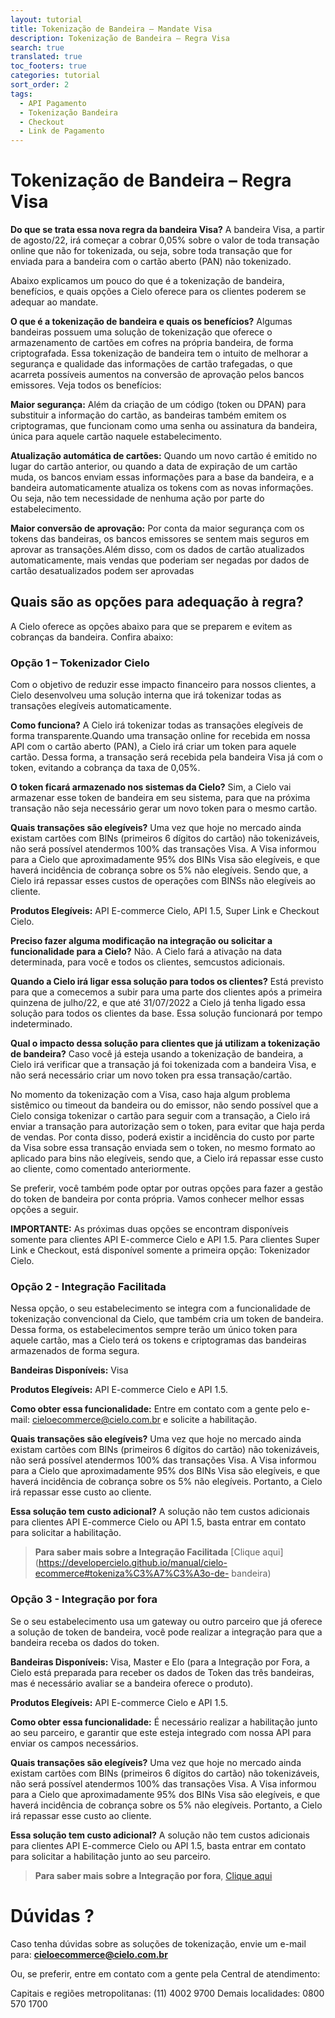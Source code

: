 ```yaml
---
layout: tutorial
title: Tokenização de Bandeira – Mandate Visa
description: Tokenização de Bandeira – Regra Visa
search: true
translated: true
toc_footers: true
categories: tutorial
sort_order: 2
tags:
  - API Pagamento
  - Tokenização Bandeira
  - Checkout
  - Link de Pagamento
---
```


# Tokenização de Bandeira – Regra Visa

**Do que se trata essa nova regra da bandeira Visa?** A bandeira Visa, a partir de agosto/22, irá começar a cobrar 0,05% sobre o valor de toda transação online que não for tokenizada, ou seja, sobre toda transação que for enviada para a bandeira com o cartão aberto (PAN) não tokenizado.

Abaixo explicamos um pouco do que é a tokenização de bandeira, benefícios, e quais opções a Cielo oferece para os clientes poderem se adequar ao mandate.

**O que é a tokenização de bandeira e quais os benefícios?** Algumas bandeiras possuem uma solução de tokenização que oferece o armazenamento de cartões em cofres na própria bandeira, de forma criptografada. Essa tokenização de bandeira tem o intuito de melhorar a segurança e qualidade das informações de cartão trafegadas, o
que acarreta possíveis aumentos na conversão de aprovação pelos bancos emissores. Veja todos os benefícios:

**Maior segurança:** Além da criação de um código (token ou DPAN) para substituir a informação do cartão, as bandeiras também emitem os criptogramas, que funcionam como uma senha ou assinatura da bandeira, única para aquele cartão naquele estabelecimento.

**Atualização automática de cartões:** Quando um novo cartão é emitido no lugar do cartão anterior, ou quando a data de expiração de um cartão muda, os bancos enviam essas informações para a base da bandeira, e a bandeira automaticamente atualiza os tokens com as novas informações. Ou seja, não tem necessidade de nenhuma ação por parte do estabelecimento.

**Maior conversão de aprovação:** Por conta da maior segurança com os tokens das bandeiras, os bancos emissores se sentem mais seguros em aprovar as transações.Além disso, com os dados de cartão atualizados automaticamente, mais vendas que poderiam ser negadas por dados de cartão desatualizados podem ser aprovadas

## Quais são as opções para adequação à regra?

A Cielo oferece as opções abaixo para que se preparem e evitem as cobranças da bandeira. Confira abaixo:

### Opção 1 – Tokenizador Cielo

Com o objetivo de reduzir esse impacto financeiro para nossos clientes, a Cielo desenvolveu uma solução interna que irá tokenizar todas as transações elegíveis automaticamente.

**Como funciona?** A Cielo irá tokenizar todas as transações elegíveis de forma transparente.Quando uma transação online for recebida em nossa API com o cartão aberto (PAN), a Cielo irá criar um token para aquele cartão. Dessa forma, a transação será recebida pela bandeira Visa já com o token, evitando a cobrança da taxa de 0,05%.

**O token ficará armazenado nos sistemas da Cielo?** Sim, a Cielo vai armazenar esse token de bandeira em seu sistema, para que na próxima transação não seja necessário gerar um novo token para o mesmo cartão.

**Quais transações são elegíveis?** Uma vez que hoje no mercado ainda existam cartões com BINs (primeiros 6 dígitos do cartão) não tokenizáveis, não será possível atendermos 100% das transações Visa. A Visa informou para a Cielo que aproximadamente 95% dos BINs Visa são elegíveis, e que haverá incidência de cobrança sobre os 5% não elegíveis. Sendo que, a Cielo irá repassar esses custos de operações com BINSs não elegíveis ao cliente.

**Produtos Elegíveis:** API E-commerce Cielo, API 1.5, Super Link e Checkout Cielo.

**Preciso fazer alguma modificação na integração ou solicitar a funcionalidade para a Cielo?** Não. A Cielo fará a ativação na data determinada, para você e todos os clientes, semcustos adicionais.

**Quando a Cielo irá ligar essa solução para todos os clientes?** Está previsto para que a comecemos a subir para uma parte dos clientes após a primeira quinzena de julho/22, e que até 31/07/2022 a Cielo já tenha ligado essa solução para todos os clientes da base. Essa solução funcionará por tempo indeterminado.

**Qual o impacto dessa solução para clientes que já utilizam a tokenização de bandeira?** Caso você já esteja usando a tokenização de bandeira, a Cielo irá verificar que a transação já foi tokenizada com a bandeira Visa, e não será necessário criar um novo token pra essa transação/cartão.

<aside class="notice">No momento da tokenização com a Visa, caso haja algum problema sistêmico ou timeout da bandeira ou do emissor, não sendo possível que a Cielo consiga tokenizar o cartão para seguir com a transação, a Cielo irá enviar a transação para autorização sem o token, para evitar que haja perda de vendas. Por conta disso, poderá existir a incidência do custo por parte da Visa sobre essa transação enviada sem o token, no mesmo formato ao aplicado para bins não elegíveis, sendo que, a Cielo irá repassar esse custo ao cliente, como comentado anteriormente.</aside>

Se preferir, você também pode optar por outras opções para fazer a gestão do token de bandeira por conta própria. Vamos conhecer melhor essas opções a seguir.

<aside class="warning"><strong>IMPORTANTE:</strong> As próximas duas opções se encontram disponíveis somente para clientes API E-commerce Cielo e API 1.5. Para clientes Super Link e Checkout, está disponível somente a primeira opção: Tokenizador Cielo.</aside>

### Opção 2 - Integração Facilitada

Nessa opção, o seu estabelecimento se integra com a funcionalidade de tokenização convencional da Cielo, que também cria um token de bandeira. Dessa forma, os estabelecimentos sempre terão um único token para aquele cartão, mas a Cielo terá os tokens e criptogramas das bandeiras armazenados de forma segura.

**Bandeiras Disponíveis:** Visa

**Produtos Elegíveis:** API E-commerce Cielo e API 1.5.

**Como obter essa funcionalidade:** Entre em contato com a gente pelo e-mail: cieloecommerce@cielo.com.br e solicite a habilitação.

**Quais transações são elegíveis?** Uma vez que hoje no mercado ainda existam cartões com BINs (primeiros 6 dígitos do cartão) não tokenizáveis, não será possível atendermos 100% das transações Visa. A Visa informou para a Cielo que aproximadamente 95% dos BINs Visa são elegíveis, e que haverá incidência de cobrança sobre os 5% não elegíveis. Portanto, a Cielo irá repassar esse custo ao cliente.

**Essa solução tem custo adicional?** A solução não tem custos adicionais para clientes API E-commerce Cielo ou API 1.5, basta entrar em contato para solicitar a habilitação.

> **Para saber mais sobre a Integração Facilitada** [Clique aqui](https://developercielo.github.io/manual/cielo-ecommerce#tokeniza%C3%A7%C3%A3o-de-
> bandeira)

### Opção 3 - Integração por fora

Se o seu estabelecimento usa um gateway ou outro parceiro que já oferece a solução de token de bandeira, você pode realizar a integração para que a bandeira receba os dados do token.

**Bandeiras Disponíveis:** Visa, Master e Elo (para a Integração por Fora, a Cielo está preparada para receber os dados de Token das três bandeiras, mas é necessário avaliar se a bandeira oferece o produto).

**Produtos Elegíveis:** API E-commerce Cielo e API 1.5.

**Como obter essa funcionalidade:** É necessário realizar a habilitação junto ao seu parceiro, e garantir que este esteja integrado com nossa API para enviar os campos necessários.

**Quais transações são elegíveis?** Uma vez que hoje no mercado ainda existam cartões com BINs (primeiros 6 dígitos do cartão) não tokenizáveis, não será possível atendermos 100% das transações Visa. A Visa informou para a Cielo que aproximadamente 95% dos BINs Visa são elegíveis, e que haverá incidência de cobrança sobre os 5% não elegíveis. Portanto, a Cielo irá repassar esse custo ao cliente.

**Essa solução tem custo adicional?** A solução não tem custos adicionais para clientes API E-commerce Cielo ou API 1.5, basta entrar em contato para solicitar a habilitação junto ao seu parceiro.

> **Para saber mais sobre a Integração por fora**, [Clique aqui](https://developercielo.github.io/manual/cielo-ecommerce#tokeniza%C3%A7%C3%A3o-de-bandeira)

# Dúvidas ?

Caso tenha dúvidas sobre as soluções de tokenização, envie um e-mail para: **cieloecommerce@cielo.com.br**

Ou, se preferir, entre em contato com a gente pela Central de atendimento:

Capitais e regiões metropolitanas: (11) 4002 9700
Demais localidades: 0800 570 1700
